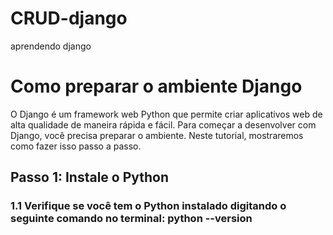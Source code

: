 # CRUD-django
aprendendo django


# Como preparar o ambiente Django

O Django é um framework web Python que permite criar aplicativos web de alta qualidade de maneira rápida e fácil. Para começar a desenvolver com Django, você precisa preparar o ambiente. Neste tutorial, mostraremos como fazer isso passo a passo.

## Passo 1: Instale o Python

### 1.1 Verifique se você tem o Python instalado digitando o seguinte comando no terminal: python --version

